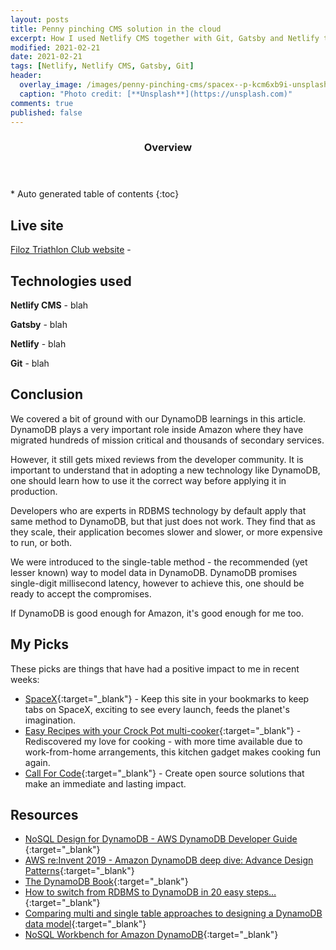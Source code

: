 ```yaml
---
layout: posts
title: Penny pinching CMS solution in the cloud 
excerpt: How I used Netlify CMS together with Git, Gatsby and Netlify to create a FREE git-based performant CMS system.
modified: 2021-02-21
date: 2021-02-21
tags: [Netlify, Netlify CMS, Gatsby, Git]
header: 
  overlay_image: /images/penny-pinching-cms/spacex--p-kcm6xb9i-unsplash.jpg
  caption: "Photo credit: [**Unsplash**](https://unsplash.com)"
comments: true
published: false
---
```


<section id="table-of-contents" class="toc">
  <header>
    <h3>Overview</h3>
  </header>
  <div id="drawer" markdown="1">
  *  Auto generated table of contents
  {:toc}
  </div>
</section>

## Live site
[Filoz Triathlon Club website](https://www.filoztri.com.au/) - 

## Technologies used
**Netlify CMS** - blah

**Gatsby** - blah

**Netlify** - blah

**Git** - blah

## Conclusion

We covered a bit of ground with our DynamoDB learnings in this article. DynamoDB plays a very important role inside Amazon where they have migrated hundreds of mission critical and thousands of secondary services.

However, it still gets mixed reviews from the developer community. It is important to understand that in adopting a new technology like DynamoDB, one should learn how to use it the correct way before applying it in production.

Developers who are experts in RDBMS technology by default apply that same method to DynamoDB, but that just does not work. They find that as they scale, their application becomes slower and slower, or more expensive to run, or both.

We were introduced to the single-table method - the recommended (yet lesser known) way to model data in DynamoDB. DynamoDB promises single-digit millisecond latency, however to achieve this, one should be ready to accept the compromises.

If DynamoDB is good enough for Amazon, it's good enough for me too.

## My Picks

These picks are things that have had a positive impact to me in recent weeks:

- [SpaceX](https://www.spacex.com/){:target="_blank"} - Keep this site in your bookmarks to keep tabs on SpaceX, exciting to see every launch, feeds the planet's imagination.
- [Easy Recipes with your Crock Pot multi-cooker](https://www.crockpot.com.au/){:target="_blank"} - Rediscovered my love for cooking - with more time available due to work-from-home arrangements, this kitchen gadget makes cooking fun again.
- [Call For Code](https://callforcode.org/){:target="_blank"} - Create open source solutions that make an immediate and lasting impact.

## Resources
- [NoSQL Design for DynamoDB - AWS DynamoDB Developer Guide ](https://docs.aws.amazon.com/amazondynamodb/latest/developerguide/bp-general-nosql-design.html){:target="_blank"}
- [AWS re:Invent 2019 - Amazon DynamoDB deep dive: Advance Design Patterns](https://www.youtube.com/watch?v=6yqfmXiZTlM){:target="_blank"}
- [The DynamoDB Book](https://www.dynamodbbook.com/){:target="_blank"}
- [How to switch from RDBMS to DynamoDB in 20 easy steps…](https://www.jeremydaly.com/how-to-switch-from-rdbms-to-dynamodb-in-20-easy-steps/){:target="_blank"}
- [Comparing multi and single table approaches to designing a DynamoDB data model](https://serverlessfirst.com/dynamodb-modelling-single-vs-multi-table/){:target="_blank"}
- [NoSQL Workbench for Amazon DynamoDB](https://docs.aws.amazon.com/amazondynamodb/latest/developerguide/workbench.html){:target="_blank"}